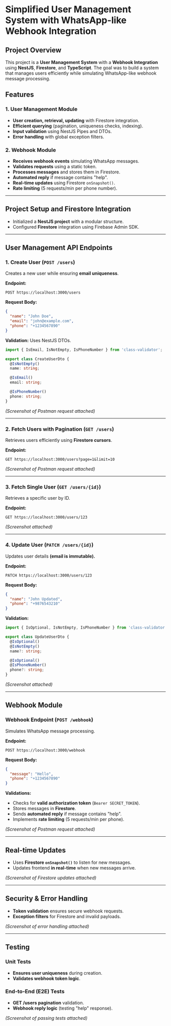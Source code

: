 # Simplified User Management System with WhatsApp-like Webhook Integration

## Project Overview
This project is a **User Management System** with a **Webhook Integration** using **NestJS**, **Firestore**, and **TypeScript**. The goal was to build a system that manages users efficiently while simulating WhatsApp-like webhook message processing.

## Features
### 1. **User Management Module**
- **User creation, retrieval, updating** with Firestore integration.
- **Efficient querying** (pagination, uniqueness checks, indexing).
- **Input validation** using NestJS Pipes and DTOs.
- **Error handling** with global exception filters.

### 2. **Webhook Module**
- **Receives webhook events** simulating WhatsApp messages.
- **Validates requests** using a static token.
- **Processes messages** and stores them in Firestore.
- **Automated reply** if message contains "help".
- **Real-time updates** using Firestore `onSnapshot()`.
- **Rate limiting** (5 requests/min per phone number).

---

## Project Setup and Firestore Integration
- Initialized a **NestJS project** with a modular structure.
- Configured **Firestore** integration using Firebase Admin SDK.

---

## User Management API Endpoints
### **1. Create User** (`POST /users`)
Creates a new user while ensuring **email uniqueness**.

**Endpoint:**
```
POST https://localhost:3000/users
```
**Request Body:**
```json
{
  "name": "John Doe",
  "email": "john@example.com",
  "phone": "+1234567890"
}
```
**Validation:** Uses NestJS DTOs.
```typescript
import { IsEmail, IsNotEmpty, IsPhoneNumber } from 'class-validator';

export class CreateUserDto {
  @IsNotEmpty()
  name: string;

  @IsEmail()
  email: string;

  @IsPhoneNumber()
  phone: string;
}
```

*(Screenshot of Postman request attached)*

---

### **2. Fetch Users with Pagination** (`GET /users`)
Retrieves users efficiently using **Firestore cursors**.

**Endpoint:**
```
GET https://localhost:3000/users?page=1&limit=10
```
*(Screenshot of Postman request attached)*

---

### **3. Fetch Single User** (`GET /users/{id}`)
Retrieves a specific user by ID.

**Endpoint:**
```
GET https://localhost:3000/users/123
```
*(Screenshot attached)*

---

### **4. Update User** (`PATCH /users/{id}`)
Updates user details **(email is immutable).**

**Endpoint:**
```
PATCH https://localhost:3000/users/123
```
**Request Body:**
```json
{
  "name": "John Updated",
  "phone": "+9876543210"
}
```
**Validation:**
```typescript
import { IsOptional, IsNotEmpty, IsPhoneNumber } from 'class-validator';

export class UpdateUserDto {
  @IsOptional()
  @IsNotEmpty()
  name?: string;

  @IsOptional()
  @IsPhoneNumber()
  phone?: string;
}
```
*(Screenshot attached)*

---

## Webhook Module
### **Webhook Endpoint (`POST /webhook`)**
Simulates WhatsApp message processing.

**Endpoint:**
```
POST https://localhost:3000/webhook
```
**Request Body:**
```json
{
  "message": "Hello",
  "phone": "+1234567890"
}
```
**Validations:**
- Checks for **valid authorization token** (`Bearer SECRET_TOKEN`).
- Stores messages in **Firestore**.
- Sends **automated reply** if message contains "help".
- Implements **rate limiting** (5 requests/min per phone).

*(Screenshot of Postman request attached)*

---

## Real-time Updates
- Uses **Firestore `onSnapshot()`** to listen for new messages.
- Updates frontend **in real-time** when new messages arrive.

*(Screenshot of Firestore updates attached)*

---

## Security & Error Handling
- **Token validation** ensures secure webhook requests.
- **Exception filters** for Firestore and invalid payloads.

*(Screenshot of error handling attached)*

---

## Testing
### **Unit Tests**
- **Ensures user uniqueness** during creation.
- **Validates webhook token logic**.

### **End-to-End (E2E) Tests**
- **GET /users pagination** validation.
- **Webhook reply logic** (testing "help" response).

*(Screenshot of passing tests attached)*

